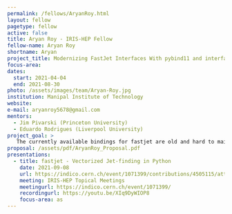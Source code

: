 ```yaml
---
permalink: /fellows/AryanRoy.html
layout: fellow
pagetype: fellow
active: false
title: Aryan Roy - IRIS-HEP Fellow
fellow-name: Aryan Roy
shortname: Aryan
project_title: Modernizing FastJet Interfaces With pybind11 and interfacing with Awkward Arrays
focus-area:
dates:
  start: 2021-04-04
  end: 2021-08-30
photo: /assets/images/team/Aryan-Roy.jpg
institution: Manipal Institute of Technology
website:
e-mail: aryanroy5678@gmail.com
mentors:
  - Jim Pivarski (Princeton University)
  - Eduardo Rodrigues (Liverpool University)
project_goal: >
   The currently available bindings for fastjet are old and hard to maintain, therefore, in this project we aim to remake the python bindings from the groundup using pybind11 and integrating support from several different python libraries such as Vector and Awkward Array to fecilitate easier handling of data and simpler maintanence in future and to ensure that the later additions to the fastjet library can be brought to python with little to no effort.
proposal: /assets/pdf/AryanRoy_Proposal.pdf
presentations:
  - title: fastjet - Vectorized Jet-finding in Python
    date: 2021-09-08
    url: https://indico.cern.ch/event/1071399/contributions/4505115/attachments/2305850/3922853/fastjet%20%285%29.pdf
    meeting: IRIS-HEP Topical Meetings
    meetingurl: https://indico.cern.ch/event/1071399/
    recordingurl: https://youtu.be/XIq9DyWIOP8
    focus-area: as
---
```

